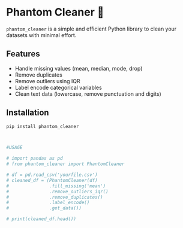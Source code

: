 # Phantom Cleaner 🧹

`phantom_cleaner` is a simple and efficient Python library to clean your datasets with minimal effort.

## Features

- Handle missing values (mean, median, mode, drop)
- Remove duplicates
- Remove outliers using IQR
- Label encode categorical variables
- Clean text data (lowercase, remove punctuation and digits)

## Installation

```bash
pip install phantom_cleaner



#USAGE

# import pandas as pd
# from phantom_cleaner import PhantomCleaner

# df = pd.read_csv('yourfile.csv')
# cleaned_df = (PhantomCleaner(df)
#               .fill_missing('mean')
#               .remove_outliers_iqr()
#               .remove_duplicates()
#               .label_encode()
#               .get_data())

# print(cleaned_df.head())
